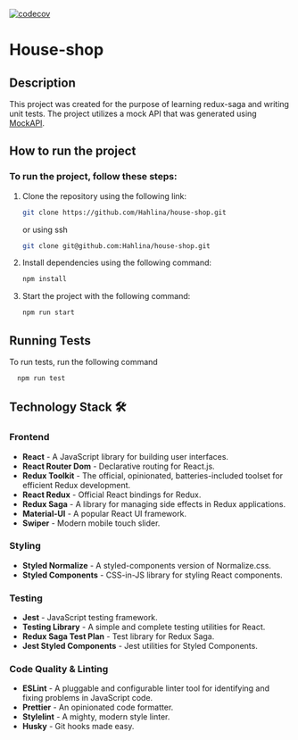 [![codecov](https://codecov.io/gh/Hahlina/house-shop/graph/badge.svg?token=5WZSANRXLY)](https://codecov.io/gh/Hahlina/house-shop)

# House-shop


## Description
This project was created for the purpose of learning redux-saga and writing unit tests. The project utilizes a mock API that was generated using [MockAPI](https://mockapi.io).



## How to run the project

### To run the project, follow these steps:

1. Clone the repository using the following link:
    ```bash
    git clone https://github.com/Hahlina/house-shop.git
    ```
    or using ssh

    ```bash
    git clone git@github.com:Hahlina/house-shop.git
    ```

2. Install dependencies using the following command:
    ```bash
    npm install
    ```

3. Start the project with the following command:
    ```bash
    npm run start
    ```


## Running Tests

To run tests, run the following command

```bash
  npm run test
```


## Technology Stack 🛠️

### Frontend

- **React** - A JavaScript library for building user interfaces.
- **React Router Dom** - Declarative routing for React.js.
- **Redux Toolkit** - The official, opinionated, batteries-included toolset for efficient Redux development.
- **React Redux** - Official React bindings for Redux.
- **Redux Saga** - A library for managing side effects in Redux applications.
- **Material-UI** - A popular React UI framework.
- **Swiper** - Modern mobile touch slider.

### Styling

- **Styled Normalize** - A styled-components version of Normalize.css.
- **Styled Components** - CSS-in-JS library for styling React components.


### Testing

- **Jest** - JavaScript testing framework.
- **Testing Library** - A simple and complete testing utilities for React.
- **Redux Saga Test Plan** - Test library for Redux Saga.
- **Jest Styled Components** - Jest utilities for Styled Components.

### Code Quality & Linting

- **ESLint** - A pluggable and configurable linter tool for identifying and fixing problems in JavaScript code.
- **Prettier** - An opinionated code formatter.
- **Stylelint** - A mighty, modern style linter.
- **Husky** - Git hooks made easy.
